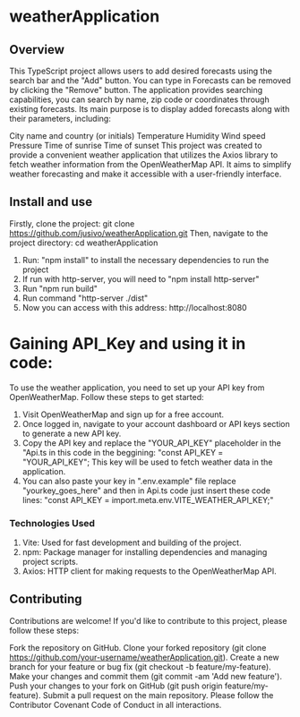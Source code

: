 # weatherApplication

## Overview

This TypeScript project allows users to add desired forecasts using the search bar and the "Add" button. You can type in  Forecasts can be removed by clicking the "Remove" button. The application provides searching capabilities, you can search by name, zip code or coordinates through existing forecasts. Its main purpose is to display added forecasts along with their parameters, including:

City name and country (or initials)
Temperature
Humidity
Wind speed
Pressure
Time of sunrise
Time of sunset
This project was created to provide a convenient weather application that utilizes the Axios library to fetch weather information from the OpenWeatherMap API. It aims to simplify weather forecasting and make it accessible with a user-friendly interface.

## Install and use

Firstly, clone the project: git clone https://github.com/jusivo/weatherApplication.git
Then, navigate to the project directory: cd weatherApplication
1. Run: "npm install" to install the necessary dependencies to run the project
2. If run with http-server, you will need to "npm install http-server"
3. Run "npm run build"
4. Run command "http-server ./dist"
5. Now you can access with this address: http://localhost:8080

# Gaining API_Key and using it in code:
To use the weather application, you need to set up your API key from OpenWeatherMap. Follow these steps to get started:
1. Visit OpenWeatherMap and sign up for a free account.
2. Once logged in, navigate to your account dashboard or API keys section to generate a new API key.
3. Copy the API key and replace the "YOUR_API_KEY" placeholder in the "Api.ts in this code in the beggining: "const API_KEY = "YOUR_API_KEY";
This key will be used to fetch weather data in the application.
4. You can also paste your key in ".env.example" file replace "yourkey_goes_here" and then in Api.ts code just insert these code lines:
"const API_KEY = import.meta.env.VITE_WEATHER_API_KEY;"
### Technologies Used

1.  Vite: Used for fast development and building of the project.
2.  npm: Package manager for installing dependencies and managing project scripts.
3.  Axios: HTTP client for making requests to the OpenWeatherMap API.

## Contributing
Contributions are welcome! If you'd like to contribute to this project, please follow these steps:

Fork the repository on GitHub.
Clone your forked repository (git clone https://github.com/your-username/weatherApplication.git).
Create a new branch for your feature or bug fix (git checkout -b feature/my-feature).
Make your changes and commit them (git commit -am 'Add new feature').
Push your changes to your fork on GitHub (git push origin feature/my-feature).
Submit a pull request on the main repository.
Please follow the Contributor Covenant Code of Conduct in all interactions.






